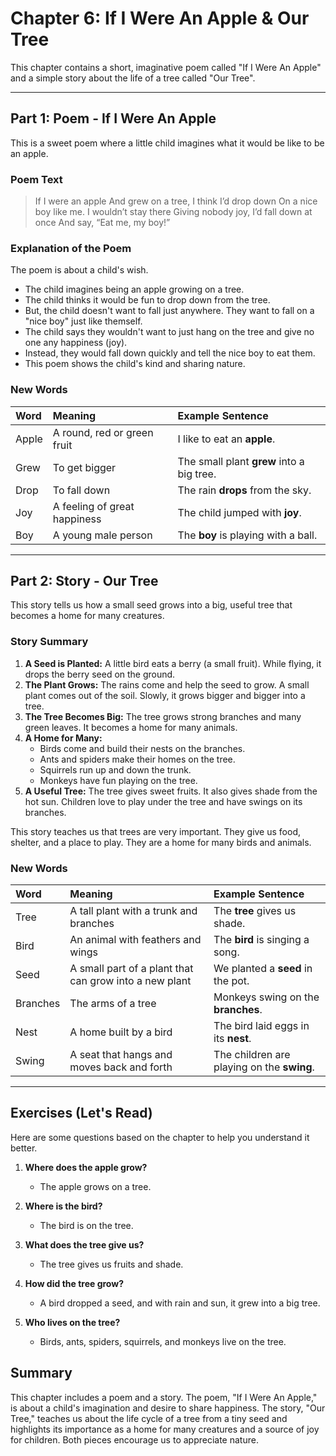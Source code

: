# Chapter 6: If I Were An Apple & Our Tree

This chapter contains a short, imaginative poem called "If I Were An Apple" and a simple story about the life of a tree called "Our Tree".

---

## Part 1: Poem - If I Were An Apple

This is a sweet poem where a little child imagines what it would be like to be an apple.

### Poem Text

> If I were an apple
> And grew on a tree,
> I think I’d drop down
> On a nice boy like me.
> I wouldn’t stay there
> Giving nobody joy,
> I’d fall down at once
> And say, “Eat me, my boy!”

### Explanation of the Poem

The poem is about a child's wish.
*   The child imagines being an apple growing on a tree.
*   The child thinks it would be fun to drop down from the tree.
*   But, the child doesn't want to fall just anywhere. They want to fall on a "nice boy" just like themself.
*   The child says they wouldn't want to just hang on the tree and give no one any happiness (joy).
*   Instead, they would fall down quickly and tell the nice boy to eat them.
*   This poem shows the child's kind and sharing nature.

### New Words

| Word  | Meaning                           | Example Sentence         |
| :---- | :-------------------------------- | :----------------------- |
| Apple | A round, red or green fruit       | I like to eat an **apple**. |
| Grew  | To get bigger                     | The small plant **grew** into a big tree. |
| Drop  | To fall down                      | The rain **drops** from the sky. |
| Joy   | A feeling of great happiness      | The child jumped with **joy**. |
| Boy   | A young male person               | The **boy** is playing with a ball. |

---

## Part 2: Story - Our Tree

This story tells us how a small seed grows into a big, useful tree that becomes a home for many creatures.

### Story Summary

1.  **A Seed is Planted:** A little bird eats a berry (a small fruit). While flying, it drops the berry seed on the ground.
2.  **The Plant Grows:** The rains come and help the seed to grow. A small plant comes out of the soil. Slowly, it grows bigger and bigger into a tree.
3.  **The Tree Becomes Big:** The tree grows strong branches and many green leaves. It becomes a home for many animals.
4.  **A Home for Many:**
    *   Birds come and build their nests on the branches.
    *   Ants and spiders make their homes on the tree.
    *   Squirrels run up and down the trunk.
    *   Monkeys have fun playing on the tree.
5.  **A Useful Tree:** The tree gives sweet fruits. It also gives shade from the hot sun. Children love to play under the tree and have swings on its branches.

This story teaches us that trees are very important. They give us food, shelter, and a place to play. They are a home for many birds and animals.

### New Words

| Word      | Meaning                               | Example Sentence                |
| :-------- | :------------------------------------ | :------------------------------ |
| Tree      | A tall plant with a trunk and branches | The **tree** gives us shade.    |
| Bird      | An animal with feathers and wings     | The **bird** is singing a song. |
| Seed      | A small part of a plant that can grow into a new plant | We planted a **seed** in the pot. |
| Branches  | The arms of a tree                    | Monkeys swing on the **branches**. |
| Nest      | A home built by a bird                | The bird laid eggs in its **nest**. |
| Swing     | A seat that hangs and moves back and forth | The children are playing on the **swing**. |

---

## Exercises (Let's Read)

Here are some questions based on the chapter to help you understand it better.

1.  **Where does the apple grow?**
    *   The apple grows on a tree.

2.  **Where is the bird?**
    *   The bird is on the tree.

3.  **What does the tree give us?**
    *   The tree gives us fruits and shade.

4.  **How did the tree grow?**
    *   A bird dropped a seed, and with rain and sun, it grew into a big tree.

5.  **Who lives on the tree?**
    *   Birds, ants, spiders, squirrels, and monkeys live on the tree.

## Summary

This chapter includes a poem and a story. The poem, "If I Were An Apple," is about a child's imagination and desire to share happiness. The story, "Our Tree," teaches us about the life cycle of a tree from a tiny seed and highlights its importance as a home for many creatures and a source of joy for children. Both pieces encourage us to appreciate nature.